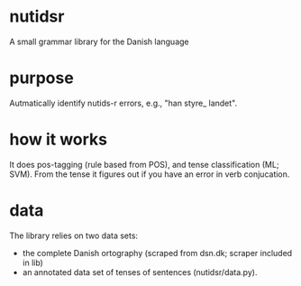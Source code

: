 # nutidsr
A small grammar library for the Danish language

# purpose
Autmatically identify nutids-r errors, e.g., "han styre_ landet".

# how it works
It does pos-tagging (rule based from POS), and tense classification (ML; SVM). From the tense it figures out if you have an error in verb conjucation.

# data
The library relies on two data sets:
* the complete Danish ortography (scraped from dsn.dk; scraper included in lib)
* an annotated data set of tenses of sentences (nutidsr/data.py).
